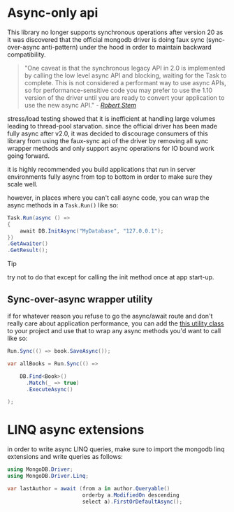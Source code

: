 # Async-only api
This library no longer supports synchronous operations after version 20 as it was discovered that the official mongodb driver is doing faux sync (sync-over-async anti-pattern) under the hood in order to maintain backward compatibility. 

> "One caveat is that the synchronous legacy API in 2.0 is implemented by calling the low level async API and blocking, waiting for the Task to complete. This is not considered a performant way to use async APIs, so for performance-sensitive code you may prefer to use the 1.10 version of the driver until you are ready to convert your application to use the new async API." - [_Robert Stem_](https://www.mongodb.com/blog/post/introducing-20-net-driver)

stress/load testing showed that it is inefficient at handling large volumes leading to thread-pool starvation. since the official driver has been made fully async after v2.0, it was decided to discourage consumers of this library from using the faux-sync api of the driver by removing all sync wrapper methods and only support async operations for IO bound work going forward.

it is highly recommended you build applications that run in server environments fully async from top to bottom in order to make sure they scale well.

however, in places where you can't call async code, you can wrap the async methods in a `Task.Run()` like so:

```csharp
Task.Run(async () =>
{
    await DB.InitAsync("MyDatabase", "127.0.0.1");
})
.GetAwaiter()
.GetResult();
```

> [!tip]
> try not to do that except for calling the init method once at app start-up. 

## Sync-over-async wrapper utility

if for whatever reason you refuse to go the async/await route and don't really care about application performance, you can add the [this utility class](https://gist.github.com/dj-nitehawk/43a7de03da03ae42a3bc8a44070b1ac4) to your project and use that to wrap any async methods you'd want to call like so:

```csharp
Run.Sync(() => book.SaveAsync());

var allBooks = Run.Sync(() =>

    DB.Find<Book>()
      .Match(_ => true)
      .ExecuteAsync()

);
```

# LINQ async extensions

in order to write async LINQ queries, make sure to import the mongodb linq extensions and write queries as follows:

```csharp
using MongoDB.Driver;
using MongoDB.Driver.Linq;
```
```csharp
var lastAuthor = await (from a in author.Queryable()
                        orderby a.ModifiedOn descending
                        select a).FirstOrDefaultAsync();
```